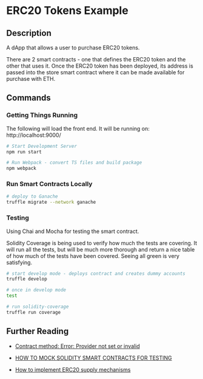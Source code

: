 # ERC20 Tokens Example

## Description

A dApp that allows a user to purchase ERC20 tokens.

There are 2 smart contracts -  one that defines the ERC20 token and the other that uses it. Once the ERC20 token has been deployed, its address is passed into the store smart contract where it can be made available for purchase with ETH.

## Commands

### Getting Things Running

The following will load the front end. It will be running on: http://localhost:9000/

```bash
# Start Development Server
npm run start

# Run Webpack - convert TS files and build package
npm webpack
```

### Run Smart Contracts Locally

```bash
# deploy to Ganache
truffle migrate --network ganache
```

### Testing

Using Chai and Mocha for testing the smart contract.

Solidity Coverage is being used to verify how much the tests are covering. It will run all the tests, but will be much more thorough and return a nice table of how much of the tests have been covered. Seeing all green is very satisfying.

```bash
# start develop mode - deploys contract and creates dummy accounts
truffle develop

# once in develop mode
test

# run solidity-coverage
truffle run coverage
```

## Further Reading

- [Contract method: Error: Provider not set or invalid](https://ethereum.stackexchange.com/questions/36125/contract-method-error-provider-not-set-or-invalid)

- [HOW TO MOCK SOLIDITY SMART CONTRACTS FOR TESTING](https://ethereum.org/pl/developers/tutorials/how-to-mock-solidity-contracts-for-testing/)

- [How to implement ERC20 supply mechanisms](https://forum.openzeppelin.com/t/how-to-implement-erc20-supply-mechanisms/226)
